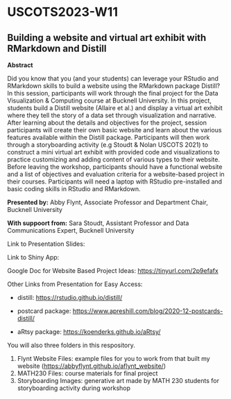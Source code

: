 # USCOTS2023-W11

## Building a website and virtual art exhibit with RMarkdown and Distill

**Abstract**

Did you know that you (and your students) can leverage your RStudio and RMarkdown skills to build a website using the RMarkdown package Distill?  In this session, participants will work through the final project for the Data Visualization & Computing course at Bucknell University.  In this project, students build a Distill website (Allaire et al.) and display a virtual art exhibit where they tell the story of a data set through visualization and narrative.  After learning about the details and objectives for the project, session participants will create their own basic website and learn about the various features available within the Distill package. Participants will then work through a storyboarding activity (e.g Stoudt & Nolan USCOTS 2021) to construct a mini virtual art exhibit with provided code and visualizations to practice customizing and adding content of various types to their website. Before leaving the workshop, participants should have a functional website and a list of objectives and evaluation criteria for a website-based project in their courses.  Participants will need a laptop with RStudio pre-installed and basic coding skills in RStudio and RMarkdown.

**Presented by:** Abby Flynt, Associate Professor and Department Chair, Bucknell University

**With suppoort from:** Sara Stoudt, Assistant Professor and Data Communications Expert, Bucknell University

Link to Presentation Slides:

Link to Shiny App:

Google Doc for Website Based Project Ideas: https://tinyurl.com/2p9efafx

Other Links from Presentation for Easy Access:

- distill: https://rstudio.github.io/distill/

- postcard package: https://www.apreshill.com/blog/2020-12-postcards-distill/

- aRtsy package: https://koenderks.github.io/aRtsy/

You will also three folders in this respository.
1.  Flynt Website Files: example files for you to work from that built my website (https://abbyflynt.github.io/aflynt_website/)
2.  MATH230 Files: course materials for final project
3.  Storyboarding Images: generative art made by MATH 230 students for storyboarding activity during workshop

